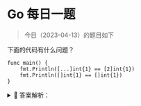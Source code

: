# Go 每日一题

> 今日（2023-04-13）的题目如下

下面的代码有什么问题？

```golang
func main() {
	fmt.Println([...]int{1} == [2]int{1})
	fmt.Println([]int{1} == []int{1})
}
```

<details>
<summary style="cursor: pointer">🔑 答案解析：</summary>
<div>

参考答案及解析：有两处错误

- go 中不同类型是不能比较的，而数组长度是数组类型的一部分，所以 `[...]int{1}` 和 `[2]int{1}` 是两种不同的类型，不能比较；
- 切片是不能比较的；

</div>
</details>

